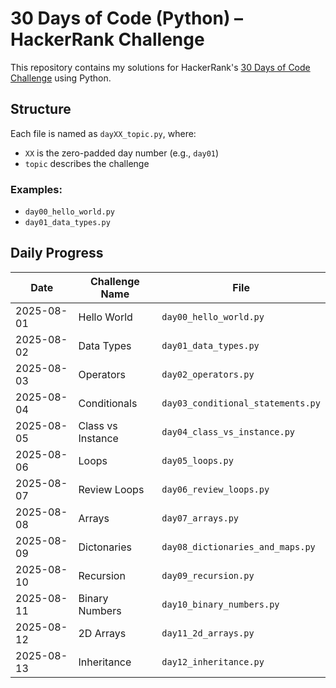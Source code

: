 # 30 Days of Code (Python) – HackerRank Challenge

This repository contains my solutions for HackerRank's [30 Days of Code Challenge](https://www.hackerrank.com/domains/tutorials/30-days-of-code) using Python.

## Structure

Each file is named as `dayXX_topic.py`, where:

- `XX` is the zero-padded day number (e.g., `day01`)
- `topic` describes the challenge

### Examples:

- `day00_hello_world.py`
- `day01_data_types.py`

## Daily Progress

| Date       | Challenge Name    | File                              |
| ---------- | ----------------- | --------------------------------- |
| 2025-08-01 | Hello World       | `day00_hello_world.py`            |
| 2025-08-02 | Data Types        | `day01_data_types.py`             |
| 2025-08-03 | Operators         | `day02_operators.py`              |
| 2025-08-04 | Conditionals      | `day03_conditional_statements.py` |
| 2025-08-05 | Class vs Instance | `day04_class_vs_instance.py`      |
| 2025-08-06 | Loops             | `day05_loops.py`                  |
| 2025-08-07 | Review Loops      | `day06_review_loops.py`           |
| 2025-08-08 | Arrays            | `day07_arrays.py`                 |
| 2025-08-09 | Dictonaries       | `day08_dictionaries_and_maps.py`  |
| 2025-08-10 | Recursion         | `day09_recursion.py`              |
| 2025-08-11 | Binary Numbers    | `day10_binary_numbers.py`         |
| 2025-08-12 | 2D Arrays         | `day11_2d_arrays.py`              |
| 2025-08-13 | Inheritance       | `day12_inheritance.py`            |
